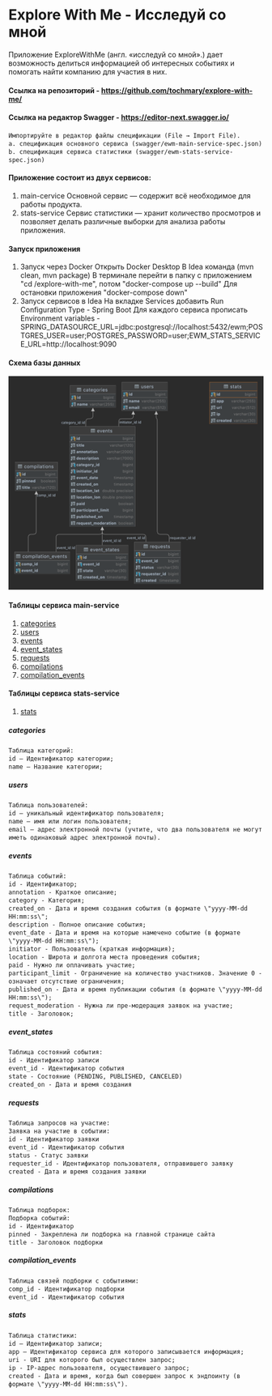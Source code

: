 # Explore With Me - Исследуй со мной
Приложение ExploreWithMe (англ. «исследуй со мной».) дает возможность делиться информацией об интересных событиях и помогать найти компанию для участия в них.

#### Ссылка на репозиторий - https://github.com/tochmary/explore-with-me/
#### Ссылка на редактор Swagger - https://editor-next.swagger.io/
    Импортируйте в редактор файлы спецификации (File → Import File). 
    a. спецификация основного сервиса (swagger/ewm-main-service-spec.json)
    b. спецификация сервиса статистики (swagger/ewm-stats-service-spec.json)

#### Приложение состоит из двух сервисов:
1) main-cervice
Основной сервис — содержит всё необходимое для работы продукта.
2) stats-service
Сервис статистики — хранит количество просмотров и позволяет делать различные выборки для анализа работы приложения.

#### Запуск приложения
1) Запуск через Docker
Открыть Docker Desktop
В Idea команда (mvn clean, mvn package)
В терминале перейти в папку с приложением "cd /explore-with-me", потом "docker-compose up --build"
Для остановки приложения "docker-compose down"
2) Запуск сервисов в Idea
На вкладке Services добавить Run Configuration Type - Spring Boot
Для каждого сервиса прописать Environment variables -
SPRING_DATASOURCE_URL=jdbc:postgresql://localhost:5432/ewm;POSTGRES_USER=user;POSTGRES_PASSWORD=user;EWM_STATS_SERVICE_URL=http://localhost:9090

#### Схема базы данных
![This is an image](SchemaDB.png)

#### Таблицы сервиса main-service
1. [ categories ](#categories)
2. [ users ](#users)
3. [ events ](#events)
4. [ event_states ](#event_states)
5. [ requests ](#requests)
6. [ compilations ](#compilations)
7. [ compilation_events ](#compilation_events)

#### Таблицы сервиса stats-service
1. [ stats ](#stats)

<a name="categories"></a>
##### categories
    Таблица категорий:
    id — Идентификатор категории;  
    name — Название категории;

<a name="users"></a>
##### users
    Таблица пользователей:
    id — уникальный идентификатор пользователя;
    name — имя или логин пользователя;
    email — адрес электронной почты (учтите, что два пользователя не могут иметь одинаковый адрес электронной почты).

<a name="events"></a>
##### events
    Таблица событий:
    id - Идентификатор;
    annotation - Краткое описание;
    category - Категория;
    created_on - Дата и время создания события (в формате \"yyyy-MM-dd HH:mm:ss\";
    description - Полное описание события;
    event_date - Дата и время на которые намечено событие (в формате \"yyyy-MM-dd HH:mm:ss\");
    initiator - Пользователь (краткая информация);
    location - Широта и долгота места проведения события;
    paid - Нужно ли оплачивать участие;
    participant_limit - Ограничение на количество участников. Значение 0 - означает отсутствие ограничения;
    published_on - Дата и время публикации события (в формате \"yyyy-MM-dd HH:mm:ss\");
    request_moderation - Нужна ли пре-модерация заявок на участие;
    title - Заголовок;

<a name="event_states"></a>
##### event_states
    Таблица состояний события:
    id - Идентификатор записи
    event_id - Идентификатор события
    state - Состояние (PENDING, PUBLISHED, CANCELED)
    created_on - Дата и время создания

<a name="requests"></a>
##### requests
    Таблица запросов на участие:
    Заявка на участие в событии:
    id - Идентификатор заявки
    event_id - Идентификатор события
    status - Статус заявки
    requester_id - Идентификатор пользователя, отправившего заявку
    created - Дата и время создания заявки

<a name="compilations"></a>
##### compilations
    Таблица подборок:
    Подборка событий:
    id - Идентификатор
    pinned - Закреплена ли подборка на главной странице сайта
    title - Заголовок подборки

<a name="compilation_events"></a>
##### compilation_events
    Таблица связей подборки с событиями:
    comp_id - Идентификатор подборки
    event_id - Идентификатор события


<a name="stats"></a>
##### stats
    Таблица статистики:
    id — Идентификатор записи;
    app — Идентификатор сервиса для которого записывается информация;
    uri - URI для которого был осуществлен запрос;
    ip - IP-адрес пользователя, осуществившего запрос;
    created - Дата и время, когда был совершен запрос к эндпоинту (в формате \"yyyy-MM-dd HH:mm:ss\").
